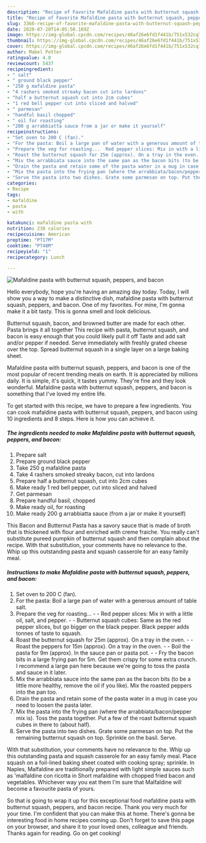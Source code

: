 ```yaml
---
description: "Recipe of Favorite Mafaldine pasta with butternut squash, peppers, and bacon"
title: "Recipe of Favorite Mafaldine pasta with butternut squash, peppers, and bacon"
slug: 3366-recipe-of-favorite-mafaldine-pasta-with-butternut-squash-peppers-and-bacon
date: 2020-07-20T14:05:50.169Z
image: https://img-global.cpcdn.com/recipes/46af26e6fd1f441b/751x532cq70/mafaldine-pasta-with-butternut-squash-peppers-and-bacon-recipe-main-photo.jpg
thumbnail: https://img-global.cpcdn.com/recipes/46af26e6fd1f441b/751x532cq70/mafaldine-pasta-with-butternut-squash-peppers-and-bacon-recipe-main-photo.jpg
cover: https://img-global.cpcdn.com/recipes/46af26e6fd1f441b/751x532cq70/mafaldine-pasta-with-butternut-squash-peppers-and-bacon-recipe-main-photo.jpg
author: Mabel Potter
ratingvalue: 4.8
reviewcount: 5437
recipeingredient:
- " salt"
- " ground black pepper"
- "250 g mafaldine pasta"
- "4 rashers smoked streaky bacon cut into lardons"
- "half a butternut squash cut into 2cm cubes"
- "1 red bell pepper cut into sliced and halved"
- " parmesan"
- "handful basil chopped"
- " oil for roasting"
- "200 g arrabbiatta sauce from a jar or make it yourself"
recipeinstructions:
- "Set oven to 200 C (fan)."
- "For the pasta: Boil a large pan of water with a generous amount of table salt."
- "Prepare the veg for roasting...  Red pepper slices: Mix in with a little oil, salt, and pepper.  Butternut squash cubes: Same as the red pepper slices, but go bigger on the black pepper. Black pepper adds tonnes of taste to squash."
- "Roast the butternut squash for 25m (approx). On a tray in the oven.  Roast the peppers for 15m (approx). On a tray in the oven.  Boil the pasta for 9m (approx). In the sauce pan or pasta pot.  Fry the bacon bits in a large frying pan for 5m. Get them crispy for some extra crunch. I recommend a large pan here because we&#39;re going to toss the pasta and sauce in it later."
- "Mix the arrabbiata sauce into the same pan as the bacon bits (to be a little more healthy, remove the oil if you like). Mix the roasted peppers into the pan too."
- "Drain the pasta and retain some of the pasta water in a mug in case you need to loosen the pasta later."
- "Mix the pasta into the frying pan (where the arrabbiata/bacon/pepper mix is). Toss the pasta together. Put a few of the roast butternut squash cubes in there to (about half)."
- "Serve the pasta into two dishes. Grate some parmesan on top. Put the remaining butternut squash on top. Sprinkle on the basil. Serve."
categories:
- Recipe
tags:
- mafaldine
- pasta
- with

katakunci: mafaldine pasta with 
nutrition: 238 calories
recipecuisine: American
preptime: "PT17M"
cooktime: "PT48M"
recipeyield: "1"
recipecategory: Lunch

---
```



![Mafaldine pasta with butternut squash, peppers, and bacon](https://img-global.cpcdn.com/recipes/46af26e6fd1f441b/751x532cq70/mafaldine-pasta-with-butternut-squash-peppers-and-bacon-recipe-main-photo.jpg)

Hello everybody, hope you're having an amazing day today. Today, I will show you a way to make a distinctive dish, mafaldine pasta with butternut squash, peppers, and bacon. One of my favorites. For mine, I'm gonna make it a bit tasty. This is gonna smell and look delicious.

Butternut squash, bacon, and browned butter are made for each other. Pasta brings it all together This recipe with pasta, butternut squash, and bacon is easy enough that you could likely pull it off Taste and add salt and/or pepper if needed. Serve immediately with freshly grated cheese over the top. Spread butternut squash in a single layer on a large baking sheet.

Mafaldine pasta with butternut squash, peppers, and bacon is one of the most popular of recent trending meals on earth. It is appreciated by millions daily. It is simple, it's quick, it tastes yummy. They're fine and they look wonderful. Mafaldine pasta with butternut squash, peppers, and bacon is something that I've loved my entire life.


To get started with this recipe, we have to prepare a few ingredients. You can cook mafaldine pasta with butternut squash, peppers, and bacon using 10 ingredients and 8 steps. Here is how you can achieve it.

<!--inarticleads1-->

##### The ingredients needed to make Mafaldine pasta with butternut squash, peppers, and bacon:

1. Prepare  salt
1. Prepare  ground black pepper
1. Take 250 g mafaldine pasta
1. Take 4 rashers smoked streaky bacon, cut into lardons
1. Prepare half a butternut squash, cut into 2cm cubes
1. Make ready 1 red bell pepper, cut into sliced and halved
1. Get  parmesan
1. Prepare handful basil, chopped
1. Make ready  oil, for roasting
1. Make ready 200 g arrabbiatta sauce (from a jar or make it yourself)


This Bacon and Butternut Pasta has a savory sauce that is made of broth that is thickened with flour and enriched with creme fraiche. You really can&#39;t substitute pureed pumpkin of butternut squash and then complain about the recipe. With that substitution, your comments have no relevance to the. Whip up this outstanding pasta and squash casserole for an easy family meal. 

<!--inarticleads2-->

##### Instructions to make Mafaldine pasta with butternut squash, peppers, and bacon:

1. Set oven to 200 C (fan).
1. For the pasta: Boil a large pan of water with a generous amount of table salt.
1. Prepare the veg for roasting... -  - Red pepper slices: Mix in with a little oil, salt, and pepper. -  - Butternut squash cubes: Same as the red pepper slices, but go bigger on the black pepper. Black pepper adds tonnes of taste to squash.
1. Roast the butternut squash for 25m (approx). On a tray in the oven. -  - Roast the peppers for 15m (approx). On a tray in the oven. -  - Boil the pasta for 9m (approx). In the sauce pan or pasta pot. -  - Fry the bacon bits in a large frying pan for 5m. Get them crispy for some extra crunch. I recommend a large pan here because we&#39;re going to toss the pasta and sauce in it later.
1. Mix the arrabbiata sauce into the same pan as the bacon bits (to be a little more healthy, remove the oil if you like). Mix the roasted peppers into the pan too.
1. Drain the pasta and retain some of the pasta water in a mug in case you need to loosen the pasta later.
1. Mix the pasta into the frying pan (where the arrabbiata/bacon/pepper mix is). Toss the pasta together. Put a few of the roast butternut squash cubes in there to (about half).
1. Serve the pasta into two dishes. Grate some parmesan on top. Put the remaining butternut squash on top. Sprinkle on the basil. Serve.


With that substitution, your comments have no relevance to the. Whip up this outstanding pasta and squash casserole for an easy family meal. Place squash on a foil-lined baking sheet coated with cooking spray; sprinkle. In Naples, Malfaldine are traditionally prepared with light simple sauces such as &#39;malfaldine con ricotta in Short mafaldine with chopped fried bacon and vegetables. Whichever way you eat them I&#39;m sure that Malfaldine will become a favourite pasta of yours. 

So that is going to wrap it up for this exceptional food mafaldine pasta with butternut squash, peppers, and bacon recipe. Thank you very much for your time. I'm confident that you can make this at home. There's gonna be interesting food in home recipes coming up. Don't forget to save this page on your browser, and share it to your loved ones, colleague and friends. Thanks again for reading. Go on get cooking!
